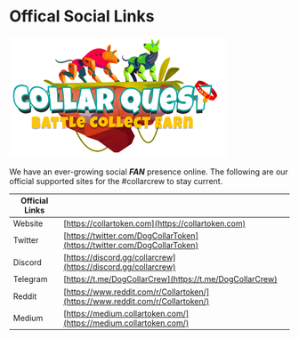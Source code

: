# Offical Social Links

![CollarQuest a Metaverse Play2Earn Ecosystem](../../.gitbook/assets/CollarQuest-SM.png)

We have an ever-growing social _**FAN**_ presence online. The following are our official supported sites for the #collarcrew to stay current.

| **Official Links** |                                                                                |
| ------------------ | ------------------------------------------------------------------------------ |
| Website            | [https://collartoken.com](https://collartoken.com)                             |
| Twitter            | [https://twitter.com/DogCollarToken](https://twitter.com/DogCollarToken)       |
| Discord            | [https://discord.gg/collarcrew](https://discord.gg/collarcrew)                 |
| Telegram           | [https://t.me/DogCollarCrew](https://t.me/DogCollarCrew)                       |
| Reddit             | [https://www.reddit.com/r/Collartoken/](https://www.reddit.com/r/Collartoken/) |
| Medium             | [https://medium.collartoken.com/](https://medium.collartoken.com/)             |
